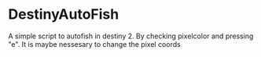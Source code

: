 # DestinyAutoFish
A simple script to autofish in destiny 2. By checking pixelcolor and pressing "e".
It is maybe nessesary to change the pixel coords 
